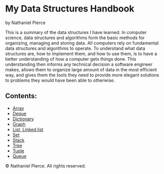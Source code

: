 
<h1>My Data Structures Handbook</h1>

<p>by Nathaniel Pierce</p>

<p>This is a summary of the data structures I have learned. In computer science, data structures and algorithms form the basic methods for organizing, managing and storing data. All computers rely on fundamental data structures and algorithms to operate. To understand what data structures are, how to implement them, and how to use them, is to have a better understanding of how a computer gets things done. This understanding then informs any technical decision a software engineer makes, allows them to organize large amount of data in the most efficient way, and gives them the tools they need to provide more elegant solutions to problems they would have been able to otherwise.</p>

<h2>Contents:</h2>

<ul>
  <li><a href="array.md">Array</a>
  <li><a href="deque.md">Deque</a>
  <li><a href="dictionary.md">Dictionary</a>
  <li><a href="graph.md">Graph</a>
  <li><a href="list.md">List, Linked list</a>
  <li><a href="set.md">Set</a>
  <li><a href="stack.md">Stack</a>
  <li><a href="tree.md">Tree</a>
  <li><a href="tuple.md">Tuple</a>
  <li><a href="array.md">Queue</a>
</ul>

<p>&copy; Nathaniel Pierce. All rights reserved.</p>

